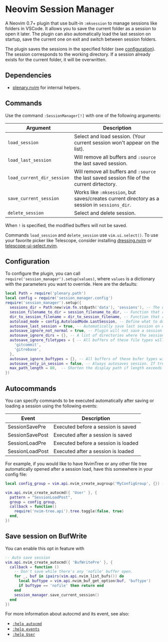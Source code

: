 # Neovim Session Manager

A Neovim 0.7+ plugin that use built-in `:mksession` to manage sessions like folders in VSCode. It allows you to save the current folder as a session to open it later. The plugin can also automatically load the last session on startup, save the current one on exit and switch between session folders.

The plugin saves the sessions in the specified folder (see [configuration](#configuration)). The session corresponds to the working directory. If a session already exists for the current folder, it will be overwritten.

## Dependencies

- [plenary.nvim](https://github.com/nvim-lua/plenary.nvim) for internal helpers.

## Commands

Use the command `:SessionManager[!]` with one of the following arguments:

| Argument                   | Description                                                                                  |
| -------------------------- | -------------------------------------------------------------------------------------------- |
| `load_session`             | Select and load session. (Your current session won't appear on the list).                    |
| `load_last_session`        | Will remove all buffers and `:source` the last saved session.                                |
| `load_current_dir_session` | Will remove all buffers and `:source` the last saved session file of the current dirtectory. |
| `save_current_session`     | Works like `:mksession`, but saves/creates current directory as a session in `sessions_dir`. |
| `delete_session`           | Select and delete session.                                                                   |

When `!` is specified, the modified buffers will not be saved.

Commands `load_session` and `delete_session` use `vim.ui.select()`. To use your favorite picker like Telescope, consider installing [dressing.nvim](https://github.com/stevearc/dressing.nvim) or [telescope-ui-select.nvim](https://github.com/nvim-telescope/telescope-ui-select.nvim).

## Configuration

To configure the plugin, you can call `require('session_manager').setup(values)`, where `values` is a dictionary with the parameters you want to override. Here are the defaults:

```lua
local Path = require('plenary.path')
local config = require('session_manager.config')
require('session_manager').setup({
  sessions_dir = Path:new(vim.fn.stdpath('data'), 'sessions'), -- The directory where the session files will be saved.
  session_filename_to_dir = session_filename_to_dir, -- Function that replaces symbols into separators and colons to transform filename into a session directory.
  dir_to_session_filename = dir_to_session_filename, -- Function that replaces separators and colons into special symbols to transform session directory into a filename. Should use `vim.loop.cwd()` if the passed `dir` is `nil`.
  autoload_mode = config.AutoloadMode.LastSession, -- Define what to do when Neovim is started without arguments. Possible values: Disabled, CurrentDir, LastSession
  autosave_last_session = true, -- Automatically save last session on exit and on session switch.
  autosave_ignore_not_normal = true, -- Plugin will not save a session when no buffers are opened, or all of them aren't writable or listed.
  autosave_ignore_dirs = {}, -- A list of directories where the session will not be autosaved.
  autosave_ignore_filetypes = { -- All buffers of these file types will be closed before the session is saved.
    'gitcommit',
    'gitrebase',
  },
  autosave_ignore_buftypes = {}, -- All buffers of these bufer types will be closed before the session is saved.
  autosave_only_in_session = false, -- Always autosaves session. If true, only autosaves after a session is active.
  max_path_length = 80,  -- Shorten the display path if length exceeds this threshold. Use 0 if don't want to shorten the path at all.
})
```

## Autocommands

You can specify commands to be executed automatically after saving or loading a session using the following events:

| Event           | Description                         |
| --------------- | ----------------------------------- |
| SessionSavePre  | Executed before a session is saved  |
| SessionSavePost | Executed after a session is saved   |
| SessionLoadPre  | Executed before a session is loaded |
| SessionLoadPost | Executed after a session is loaded  |

For example, if you would like to have NvimTree or any other file tree automatically opened after a session load, have this somewhere in your config file:

```lua
local config_group = vim.api.nvim_create_augroup('MyConfigGroup', {}) -- A global group for all your config autocommands

vim.api.nvim_create_autocmd({ 'User' }, {
  pattern = "SessionLoadPost",
  group = config_group,
  callback = function()
    require('nvim-tree.api').tree.toggle(false, true)
  end,
})
```

## Save session on BufWrite
You can enable this opt in feature with
```lua
-- Auto save session
vim.api.nvim_create_autocmd({ 'BufWritePre' }, {
  callback = function ()
    -- Don't save while there's any 'nofile' buffer open.
    for _, buf in ipairs(vim.api.nvim_list_bufs()) do
      local buftype = vim.api.nvim_buf_get_option(buf, 'buftype')
      if buftype == 'nofile' then return end
    end
    session_manager.save_current_session()
  end
})
```

For more information about autocmd and its event, see also:

- [`:help autocmd`](https://neovim.io/doc/user/autocmd.html)
- [`:help events`](https://neovim.io/doc/user/autocmd.html#events)
- [`:help User`](https://neovim.io/doc/user/autocmd.html#User)
